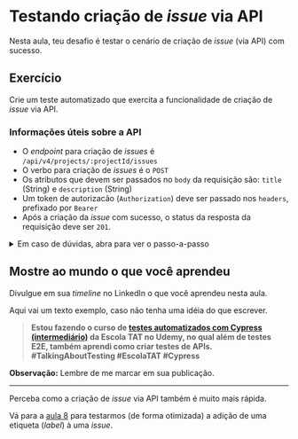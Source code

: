 # Testando criação de _issue_ via API

Nesta aula, teu desafio é testar o cenário de criação de _issue_ (via API) com sucesso.

## Exercício

Crie um teste automatizado que exercita a funcionalidade de criação de _issue_ via API.

### Informações úteis sobre a API

- O _endpoint_ para criação de _issues_ é `/api/v4/projects/:projectId/issues`
- O verbo para criação de _issues_ é o `POST`
- Os atributos que devem ser passados no `body` da requisição são: `title` (String) e `description` (String)
- Um token de autorizacão (`Authorization`) deve ser passado nos `headers`, prefixado por `Bearer`
- Após a criação da _issue_ com sucesso, o status da resposta da requisição deve ser `201`.

<details><summary>Em caso de dúvidas, abra para ver o passo-a-passo</summary>
</br>

1. Dentro do diretrório `cypress/e2e/api/`, crie um arquivo chamado `createIssue.cy.js` com os seguintes dados:

```js
import { faker } from '@faker-js/faker'

describe('Create issue', () => {
  beforeEach(() => cy.api_deleteProjects())

  it('successfully', () => {
    const issue = {
      title: `issue-${faker.datatype.uuid()}`,
      description: faker.random.words(3),
      project: {
        name: `project-${faker.datatype.uuid()}`,
        description: faker.random.words(5)
      }
    }

    cy.api_createIssue(issue)
      .then(response => {
        expect(response.status).to.equal(201)
        expect(response.body.title).to.equal(issue.title)
        expect(response.body.description).to.equal(issue.description)
      })
  })
})

```

2. Dentro do diretório `cypress/support/`, atualize o arquivo `api_commands.js` com o commando `api_createIssue`, conforme abaixo:

```js
const accessToken = `Bearer ${Cypress.env('gitlab_access_token')}`

Cypress.Commands.add('api_createProject', project => {
  ...
})

Cypress.Commands.add('api_getAllProjects', () => {
  ...
})

Cypress.Commands.add('api_deleteProjects', () => {
  ...
})

Cypress.Commands.add('api_createIssue', issue => {
  cy.api_createProject(issue.project)
    .then(response => {
      cy.request({
        method: 'POST',
        url: `/api/v4/projects/${response.body.id}/issues`,
        body: {
          title: issue.title,
          description: issue.description
        },
        headers: { Authorization: accessToken },
      })
  })
})

```

3. Via Cypress App, execute o arquivo `cypress/e2e/api/createIssue.cy.js`.

</details>

## Mostre ao mundo o que você aprendeu

Divulgue em sua _timeline_ no LinkedIn o que você aprendeu nesta aula.

Aqui vai um texto exemplo, caso não tenha uma idéia do que escrever.

> **Estou fazendo o curso de [testes automatizados com Cypress (intermediário)](https://www.udemy.com/course/testes-automatizados-com-cypress-intermediario/?referralCode=F14505FB0076672E51A2) da Escola TAT no Udemy, no qual além de testes E2E, também aprendi como criar testes de APIs. #TalkingAboutTesting #EscolaTAT #Cypress**

**Observação:** Lembre de me marcar em sua publicação.

___

Perceba como a criação de _issue_ via API também é muito mais rápida.

Vá para a [aula 8](./8.md) para testarmos (de forma otimizada) a adição de uma etiqueta (_label_) à uma _issue_.
